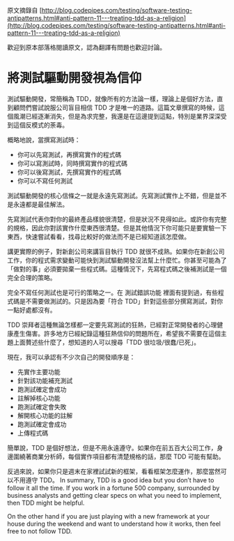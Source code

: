 原文摘錄自 [http://blog.codepipes.com/testing/software-testing-antipatterns.html#anti-pattern-11---treating-tdd-as-a-religion](http://blog.codepipes.com/testing/software-testing-antipatterns.html#anti-pattern-11---treating-tdd-as-a-religion)

歡迎到原本部落格閱讀原文，認為翻譯有問題也歡迎討論。

# 將測試驅動開發視為信仰

測試驅動開發，常簡稱為 TDD，就像所有的方法論一樣，理論上是個好方法，直到顧問們嘗試說服公司盲目相信 TDD 才是唯一的道路。這篇文章撰寫的時候，這個風潮已經逐漸消失，但是為求完整，我還是在這邊提到這點，特別是業界深深受到這個反模式的荼毒。

概略地說，當撰寫測試時：

* 你可以先寫測試，再撰寫實作的程式碼
* 你可以寫測試時，同時撰寫實作的程式碼
* 你可以後寫測試，先撰寫實作的程式碼
* 你可以不寫任何測試

測試驅動開發的核心信條之一就是永遠先寫測試。先寫測試實作上不錯，但是並不是永遠都是最佳解法。

先寫測試代表你對你的最終產品樣貌很清楚，但是狀況不見得如此。或許你有完整的規格，因此你對該實作什麼東西很清楚。但是其他情況下你可能只是要實驗一下東西，快速嘗試看看，找尋比較好的做法而不是已經知道該怎麼做。

講更實際的例子，對新創公司來講盲目執行 TDD 就很不成熟。如果你在新創公司工作，你的程式需求變動可能快到測試驅動開發沒法幫上什麼忙。你甚至可能為了「做對的事」必須要拋棄一些程式碼。這種情況下，先寫程式碼之後補測試是一個完全合理的策略。

完全不寫任何測試也是可行的策略之一。在 測試錯誤功能 裡面有提到過，有些程式碼是不需要做測試的。只是因為要「符合 TDD」針對這些部分撰寫測試，對你一點好處都沒有。

TDD 崇拜者這種無論怎樣都一定要先寫測試的狂熱，已經對正常開發者的心理健康產生傷害。許多地方已經紀錄這種狂熱信仰的問題所在，希望我不需要在這個主題上面贅述些什麼了，想知道的人可以搜尋「TDD 很垃圾/很蠢/已死」。

現在，我可以承認有不少次自己的開發順序是：
* 先實作主要功能
* 針對該功能補充測試
* 跑測試確定會成功
* 註解掉核心功能
* 跑測試確定會失敗
* 解開核心功能的註解
* 跑測試確定會成功
* 上傳程式碼

簡單說，TDD 是個好想法，但是不用永遠遵守。如果你在前五百大公司工作，身邊圍繞著商業分析師，每個實作項目都有清楚規格的話，那麼 TDD 可能有幫助。

反過來說，如果你只是週末在家裡試試新的框架，看看框架怎麼運作，那麼當然可以不用遵守 TDD。
In summary, TDD is a good idea but you don’t have to follow it all the time. If you work in a fortune 500 company, surrounded by business analysts and getting clear specs on what you need to implement, then TDD might be helpful.

On the other hand if you are just playing with a new framework at your house during the weekend and want to understand how it works, then feel free to not follow TDD.


